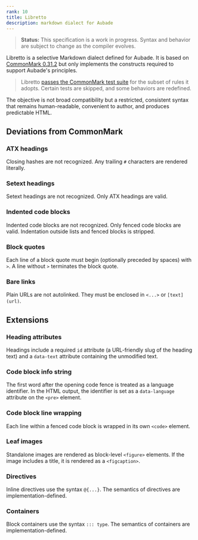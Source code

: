 ```yaml
---
rank: 10
title: Libretto
description: markdown dialect for Aubade
---
```


> **Status:** This specification is a work in progress. Syntax and behavior are subject to change as the compiler evolves.

Libretto is a selective Markdown dialect defined for Aubade. It is based on [CommonMark 0.31.2](https://spec.commonmark.org/0.31.2/) but only implements the constructs required to support Aubade's principles.

> Libretto [passes the CommonMark test suite](https://github.com/ignatiusmb/aubade/blob/master/workspace/aubade/src/artisan/markdown/example.spec.ts) for the subset of rules it adopts. Certain tests are skipped, and some behaviors are redefined.

The objective is not broad compatibility but a restricted, consistent syntax that remains human-readable, convenient to author, and produces predictable HTML.

## Deviations from CommonMark

### ATX headings

Closing hashes are not recognized. Any trailing `#` characters are rendered literally.

### Setext headings

Setext headings are not recognized. Only ATX headings are valid.

### Indented code blocks

Indented code blocks are not recognized. Only fenced code blocks are valid. Indentation outside lists and fenced blocks is stripped.

### Block quotes

Each line of a block quote must begin (optionally preceded by spaces) with `>`. A line without `>` terminates the block quote.

### Bare links

Plain URLs are not autolinked. They must be enclosed in `<...>` or `[text](url)`.

## Extensions

### Heading attributes

Headings include a required `id` attribute (a URL-friendly slug of the heading text) and a `data-text` attribute containing the unmodified text.

### Code block info string

The first word after the opening code fence is treated as a language identifier. In the HTML output, the identifier is set as a `data-language` attribute on the `<pre>` element.

### Code block line wrapping

Each line within a fenced code block is wrapped in its own `<code>` element.

### Leaf images

Standalone images are rendered as block-level `<figure>` elements. If the image includes a title, it is rendered as a `<figcaption>`.

### Directives

Inline directives use the syntax `@{...}`. The semantics of directives are implementation-defined.

### Containers

Block containers use the syntax `::: type`. The semantics of containers are implementation-defined.
